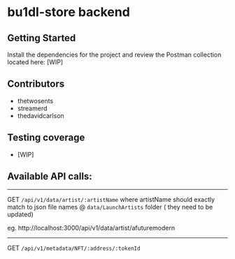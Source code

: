 # bu1dl-store backend

## Getting Started

Install the dependencies for the project and review the Postman collection located here: [WIP]

## Contributors

- thetwosents
- streamerd
- thedavidcarlson

## Testing coverage

- [WIP]

## Available API calls:

---

GET `/api/v1/data/artist/:artistName` where artistName should exactly match to json file names @ `data/LaunchArtists` folder ( they need to be updated)

eg. http://localhost:3000/api/v1/data/artist/afuturemodern

---

GET `/api/v1/metadata/NFT/:address/:tokenId`
